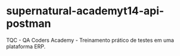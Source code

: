 # supernatural-academyt14-api-postman
TQC - QA Coders Academy - Treinamento prático de testes em uma plataforma ERP.
